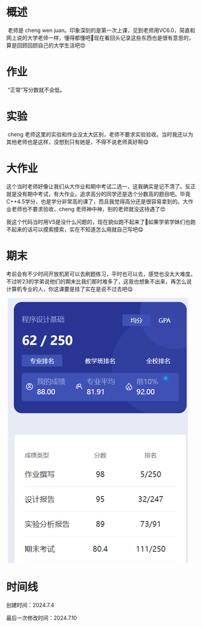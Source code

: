 # 概述

​	老师是 cheng wen juan。印象深刻的是第一次上课，见到老师用VC6.0，简直和网上说的大学老师一样，懂得都懂吧🤣现在看回头记录这些东西也是很有意思的，算是回顾回顾自己的大学生活吧😍

# 作业

​	“正常”写分数就不会低。

# 实验

​	cheng 老师这里的实验和作业没太大区别，老师不要求实验验收。当时我还以为其他老师也是这样，没想到只有她是，不得不说老师真好啊😋

# 大作业

​	这个当时老师好像让我们从大作业和期中考试二选一，这我确实是记不清了。反正就是没有期中考试，有大作业。追求高分的同学还是选个分数高的题目吧。毕竟C++4.5学分，也是学分非常高的课了，而且我觉得高分还是很容易拿到的。大作业老师也不要求验收，cheng 老师神中神，别的老师就没这待遇了😍

​	我这个代码当时用VS是没什么问题的，现在貌似跑不起来了🤣如果学弟学妹们也跑不起来的话可以摸索摸索，实在不知道怎么用就自己写吧😋

# 期末

​	考前会有不少时间开放机房可以去刷题练习，平时也可以去，感觉也没太大难度。不过听23的学弟说他们的期末比我们那时难多了，这我也想象不出来，再怎么说计算机专业的人，你这课要是挂了实在是说不过去吧😋

​	![image-20240704170106862](程序设计基础(C++)-assets/image-20240704170106862.png)

# 时间线

创建时间：2024.7.4

最后一次修改时间：2024.7.10
